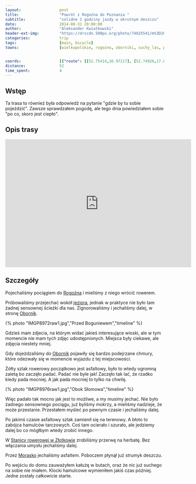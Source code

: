 ```yaml
---
layout:                 post
title:                  "Powrót z Rogoźna do Poznania "
subtitle:               "solidne 2 godziny jazdy w okrutnym deszczu"
date:                   2014-08-31 20:00:00
author:                 "Aleksander Kwiatkowski"
header-ext-img:         "https://drscdn.500px.org/photo/74025541/m%3D2048/ec9fa92b983add7b72530e15e82e534d"
categories:             trip
tags:                   [main, bicycle]
towns:                  [wielkopolskie, rogozno, oborniki, suchy_las, poznan]


coords:                 [{"route": [[52.75414,16.97217], [52.74926,17.00324], [52.69654,16.97938], [52.69051,16.95363], [52.67282,16.88359], [52.65345,16.82316], [52.64496,16.81424], [52.64095,16.81286], [52.63752,16.82737], [52.62705,16.84076], [52.59666,16.86033], [52.59306,16.86462], [52.58566,16.85715], [52.58378,16.84711], [52.55613,16.85123], [52.53661,16.84969], [52.53332,16.83990], [52.52471,16.84642], [52.50387,16.84179], [52.49650,16.85260], [52.49232,16.85698], [52.48981,16.87252], [52.49091,16.87715], [52.48657,16.88041], [52.48615,16.89054], [52.48903,16.90822], [52.48296,16.91045], [52.47115,16.90204], [52.46519,16.91715]], "type": "bicycle"}]
distance:               52
time_spent:             4
---
```


[face-stanica]:          https://www.facebook.com/stanicazlotkowo/

[wiki-rogozno]:          https://pl.wikipedia.org/wiki/Rogo%C5%BAno
[wiki-jezioro-rogozno]:  https://pl.wikipedia.org/wiki/Rogo%C5%BAno_(jezioro)
[wiki-oborniki]:         https://pl.wikipedia.org/wiki/Oborniki
[wiki-morasko]:          https://pl.wikipedia.org/wiki/Morasko

Wstęp
-----

Ta trasa to również była odpowiedź na pytanie "gdzie by tu sobie pojeździć".
Zawsze sprawdzałem pogodę, ale tego dnia powiedziałem sobie "po co, skoro jest ciepło".

Opis trasy
----------

<iframe height='405' width='590' frameborder='0' allowtransparency='true' scrolling='no' src='https://www.strava.com/activities/188135206/embed/4f3742461221a346aa63dc1c14569c20b09dbe7d'></iframe>

Szczegóły
---------

Pojechaliśmy pociągiem do [Rogoźna][wiki-rogozno] i mieliśmy z niego wrócić rowerem.

Próbowaliśmy przejechać wokół [jeziora][wiki-jezioro-rogozno], jednak w praktyce
nie było tam żadnej sensownej ścieżki dla nas. Zignorowaliśmy i jechaliśmy dalej,
w stronę [Obornik][wiki-oborniki].

{% photo "IMGP8972raw1.jpg","Przed Boguniewem","timeline" %}

Gdzieś mam zdjecia, na którym widać jakieś interesujące wioski, ale w tym
momencie nie mam tych zdjęc udostępnionych. Miejsca były ciekawe, ale zdjęcia
niestety mniej.

Gdy dojeżdzaliśmy do [Obornik][wiki-oborniki] pojawiły się bardzo podejrzane
chmury, które odezwały się w momencie wyjazdu z tej miejscowości.

Żółty szlak rowerowy początkowo jest asfaltowy, było to wtedy ogromną zaletą bo
zaczęło padać. Padać nie byle jak! Zaczęło tak lać, że rzadko kiedy pada mocniej.
A jak pada mocniej to tylko na chwilę.

{% photo "IMGP8976raw1.jpg","Obok Słomowa","timeline" %}

Więc padało tak mocno jak jest to możliwe, a my musimy jechać.
Nie było żadnego sensownego pociągu, już byliśmy mokrzy, a mieliśmy nadzieje, że
może przestanie. Przestałem myśleć po pewnym czasie i jechaliśmy dalej.

Po jakimś czasie asfaltowy szlak zamienił się na terenowy. A błoto to zabójca
hamulców tarczowych. Coś tam ocierało i szurało, ale jedziemy dalej bo co
mógłbym wtedy zrobić innego.

W [Stanicy rowerowej w Złotkowie][face-stanica] zrobiliśmy przerwę na herbatę.
Bez włączania umysłu jechaliśmy dalej.

Przez [Morasko][wiki-morasko] jechaliśmy asfaltem. Poboczem płynął już strumyk deszczu.

Po wejściu do domu zauważyłem kałużę w butach, oraz że nic już suchego na sobie nie miałem.
Klocki hamulcowe wymieniłem jakiś czas później. Jedne zostały całkowicie starte.
